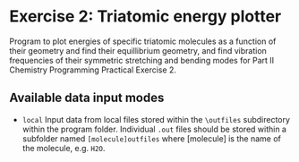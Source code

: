 # Exercise 2: Triatomic energy plotter
Program to plot energies of specific triatomic molecules as a function of their geometry and find their equillibrium geometry, and find vibration frequencies of their symmetric stretching and bending modes for Part II Chemistry Programming Practical Exercise 2.

## Available data input modes
* `local`    Input data from local files stored within the `\outfiles` subdirectory within the program folder. Individual `.out` files should be stored within a subfolder named `[molecule]outfiles` where \[molecule\] is the name of the molecule, e.g. `H2O`.

